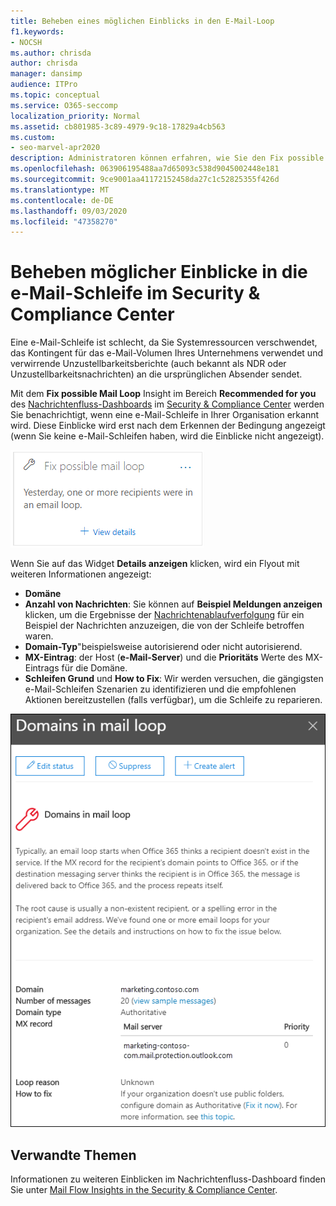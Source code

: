 ```yaml
---
title: Beheben eines möglichen Einblicks in den E-Mail-Loop
f1.keywords:
- NOCSH
ms.author: chrisda
author: chrisda
manager: dansimp
audience: ITPro
ms.topic: conceptual
ms.service: O365-seccomp
localization_priority: Normal
ms.assetid: cb801985-3c89-4979-9c18-17829a4cb563
ms.custom:
- seo-marvel-apr2020
description: Administratoren können erfahren, wie Sie den Fix possible Mail Loop Insight im Nachrichtenfluss-Dashboard im Security & Compliance Center verwenden, um e-Mail-Schleifen in Ihrer Organisation zu identifizieren und zu beheben.
ms.openlocfilehash: 063906195488aa7d65093c538d9045002448e181
ms.sourcegitcommit: 9ce9001aa41172152458da27c1c52825355f426d
ms.translationtype: MT
ms.contentlocale: de-DE
ms.lasthandoff: 09/03/2020
ms.locfileid: "47358270"
---
```

# <a name="fix-possible-mail-loop-insight-in-the-security--compliance-center"></a>Beheben möglicher Einblicke in die e-Mail-Schleife im Security & Compliance Center

Eine e-Mail-Schleife ist schlecht, da Sie Systemressourcen verschwendet, das Kontingent für das e-Mail-Volumen Ihres Unternehmens verwendet und verwirrende Unzustellbarkeitsberichte (auch bekannt als NDR oder Unzustellbarkeitsnachrichten) an die ursprünglichen Absender sendet.

Mit dem **Fix possible Mail Loop** Insight im Bereich **Recommended for you** des [Nachrichtenfluss-Dashboards](mail-flow-insights-v2.md) im [Security & Compliance Center](https://protection.office.com) werden Sie benachrichtigt, wenn eine e-Mail-Schleife in Ihrer Organisation erkannt wird. Diese Einblicke wird erst nach dem Erkennen der Bedingung angezeigt (wenn Sie keine e-Mail-Schleifen haben, wird die Einblicke nicht angezeigt).

![Beheben langsamer Nachrichtenfluss Regeln Einblicke in den Bereich "empfohlen für Sie" des Nachrichtenfluss-Dashboards](../../media/mfi-fix-possible-mail-loop.png)

Wenn Sie auf das Widget **Details anzeigen** klicken, wird ein Flyout mit weiteren Informationen angezeigt:

- **Domäne**
- **Anzahl von Nachrichten**: Sie können auf **Beispiel Meldungen anzeigen** klicken, um die Ergebnisse der [Nachrichtenablaufverfolgung](message-trace-scc.md) für ein Beispiel der Nachrichten anzuzeigen, die von der Schleife betroffen waren.
- **Domain-Typ**"beispielsweise autorisierend oder nicht autorisierend.
- **MX-Eintrag**: der Host (**e-Mail-Server**) und die **Prioritäts** Werte des MX-Eintrags für die Domäne.
- **Schleifen Grund** und **How to Fix**: Wir werden versuchen, die gängigsten e-Mail-Schleifen Szenarien zu identifizieren und die empfohlenen Aktionen bereitzustellen (falls verfügbar), um die Schleife zu reparieren.

![Details-Flyout, das angezeigt wird, nachdem Sie auf Details anzeigen in der Fix possible Mail Loop Insight](../../media/mfi-fix-possible-mail-loop-details.png)

## <a name="related-topics"></a>Verwandte Themen

Informationen zu weiteren Einblicken im Nachrichtenfluss-Dashboard finden Sie unter [Mail Flow Insights in the Security & Compliance Center](mail-flow-insights-v2.md).
